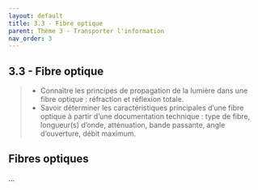 ```yaml
---
layout: default
title: 3.3 - Fibre optique
parent: Thème 3 - Transporter l'information
nav_order: 3
---
```



## 3.3 - Fibre optique

> - Connaître les principes de propagation de la lumière dans une fibre optique : réfraction et réflexion totale.
> - Savoir déterminer les caractéristiques principales d’une fibre optique à partir d’une documentation technique : type de fibre, longueur(s) d’onde, atténuation, bande passante, angle d’ouverture, débit maximum.

## Fibres optiques

...